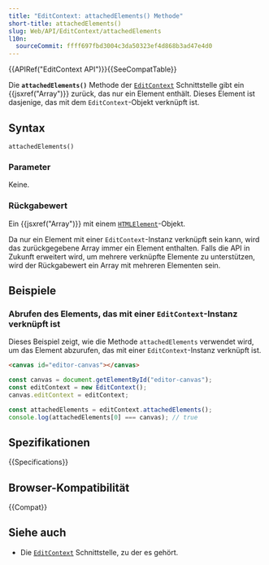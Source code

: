 ```yaml
---
title: "EditContext: attachedElements() Methode"
short-title: attachedElements()
slug: Web/API/EditContext/attachedElements
l10n:
  sourceCommit: ffff697fbd3004c3da50323ef4d868b3ad47e4d0
---
```


{{APIRef("EditContext API")}}{{SeeCompatTable}}

Die **`attachedElements()`** Methode der [`EditContext`](/de/docs/Web/API/EditContext) Schnittstelle gibt ein {{jsxref("Array")}} zurück, das nur ein Element enthält. Dieses Element ist dasjenige, das mit dem `EditContext`-Objekt verknüpft ist.

## Syntax

```js-nolint
attachedElements()
```

### Parameter

Keine.

### Rückgabewert

Ein {{jsxref("Array")}} mit einem [`HTMLElement`](/de/docs/Web/API/HTMLElement)-Objekt.

Da nur ein Element mit einer `EditContext`-Instanz verknüpft sein kann, wird das zurückgegebene Array immer ein Element enthalten. Falls die API in Zukunft erweitert wird, um mehrere verknüpfte Elemente zu unterstützen, wird der Rückgabewert ein Array mit mehreren Elementen sein.

## Beispiele

### Abrufen des Elements, das mit einer `EditContext`-Instanz verknüpft ist

Dieses Beispiel zeigt, wie die Methode `attachedElements` verwendet wird, um das Element abzurufen, das mit einer `EditContext`-Instanz verknüpft ist.

```html
<canvas id="editor-canvas"></canvas>
```

```js
const canvas = document.getElementById("editor-canvas");
const editContext = new EditContext();
canvas.editContext = editContext;

const attachedElements = editContext.attachedElements();
console.log(attachedElements[0] === canvas); // true
```

## Spezifikationen

{{Specifications}}

## Browser-Kompatibilität

{{Compat}}

## Siehe auch

- Die [`EditContext`](/de/docs/Web/API/EditContext) Schnittstelle, zu der es gehört.
